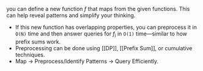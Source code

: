 you can define a new function $f$ that maps from the given functions. This can help reveal patterns and simplify your thinking. 
- If this new function has overlapping properties, you can preprocess it in `O(N)` time and then answer queries for $f_i$ in `O(1)` time—similar to how prefix sums work.
- Preprocessing can be done using [[DP]], [[Prefix Sum]], or cumulative techniques.
- Map → Preprocess/Identify Patterns → Query Efficiently.